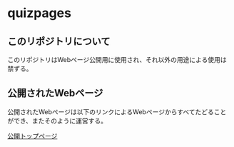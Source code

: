 # quizpages

## このリポジトリについて

このリポジトリはWebページ公開用に使用され、それ以外の用途による使用は禁ずる。

## 公開されたWebページ

公開されたWebページは以下のリンクによるWebページからすべてたどることができ、またそのように運営する。

[公開トップページ](https://slerk3357.github.io/quizpages/)
